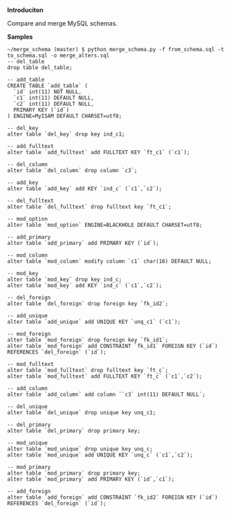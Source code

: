 **Introduciton**

Compare and merge MySQL schemas.

**Samples**

	~/merge_schema (master) $ python merge_schema.py -f from_schema.sql -t to_schema.sql -o merge_alters.sql
    -- del_table
    drop table del_table;
     
    -- add_table
    CREATE TABLE `add_table` (
      `id` int(11) NOT NULL,
      `c1` int(11) DEFAULT NULL,
      `c2` int(11) DEFAULT NULL,
      PRIMARY KEY (`id`)
    ) ENGINE=MyISAM DEFAULT CHARSET=utf8;
     
    -- del_key
    alter table `del_key` drop key ind_c1;
     
    -- add_fulltext
    alter table `add_fulltext` add FULLTEXT KEY `ft_c1` (`c1`);
     
    -- del_column
    alter table `del_column` drop column `c3`;
     
    -- add_key
    alter table `add_key` add KEY `ind_c` (`c1`,`c2`);
     
    -- del_fulltext
    alter table `del_fulltext` drop fulltext key `ft_c1`;
     
    -- mod_option
    alter table `mod_option` ENGINE=BLACKHOLE DEFAULT CHARSET=utf8;
     
    -- add_primary
    alter table `add_primary` add PRIMARY KEY (`id`);
     
    -- mod_column
    alter table `mod_column` modify column `c1` char(16) DEFAULT NULL;
     
    -- mod_key
    alter table `mod_key` drop key ind_c;
    alter table `mod_key` add KEY `ind_c` (`c1`,`c2`);
     
    -- del_foreign
    alter table `del_foreign` drop foreign key `fk_id2`;
     
    -- add_unique
    alter table `add_unique` add UNIQUE KEY `unq_c1` (`c1`);
     
    -- mod_foreign
    alter table `mod_foreign` drop foreign key `fk_id1`;
    alter table `mod_foreign` add CONSTRAINT `fk_id1` FOREIGN KEY (`id`) REFERENCES `del_foreign` (`id`);
     
    -- mod_fulltext
    alter table `mod_fulltext` drop fulltext key `ft_c`;
    alter table `mod_fulltext` add FULLTEXT KEY `ft_c` (`c1`,`c2`);
     
    -- add_column
    alter table `add_column` add column ``c3` int(11) DEFAULT NULL`;
     
    -- del_unique
    alter table `del_unique` drop unique key unq_c1;
     
    -- del_primary
    alter table `del_primary` drop primary key;
     
    -- mod_unique
    alter table `mod_unique` drop unique key unq_c;
    alter table `mod_unique` add UNIQUE KEY `unq_c` (`c1`,`c2`);
     
    -- mod_primary
    alter table `mod_primary` drop primary key;
    alter table `mod_primary` add PRIMARY KEY (`id`,`c1`);
     
    -- add_foreign
    alter table `add_foreign` add CONSTRAINT `fk_id2` FOREIGN KEY (`id`) REFERENCES `del_foreign` (`id`);
     
